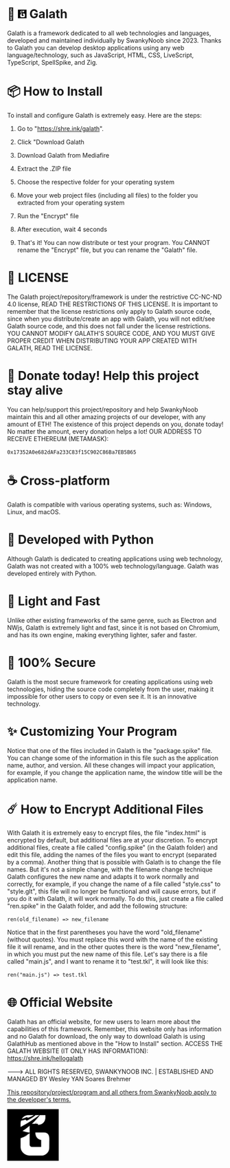 # 🚀 <img src="https://raw.githubusercontent.com/NervousGroove/Galath/main/128.png" alt="Galath" width="20"/> Galath 
Galath is a framework dedicated to all web technologies and languages, developed and maintained individually by SwankyNoob since 2023. Thanks to Galath you can develop desktop applications using any web language/technology, such as JavaScript, HTML, CSS, LiveScript, TypeScript, SpellSpike, and Zig. 

# 📦 How to Install
To install and configure Galath is extremely easy. Here are the steps:

1. Go to "https://shre.ink/galath".

2. Click "Download Galath

3. Download Galath from Mediafire

4. Extract the .ZIP file

5. Choose the respective folder for your operating system

6. Move your web project files (including all files) to the folder you extracted from your operating system

7. Run the "Encrypt" file

8. After execution, wait 4 seconds

9. That's it! You can now distribute or test your program. You CANNOT rename the "Encrypt" file, but you can rename the "Galath" file.

# 📖 LICENSE
The Galath project/repository/framework is under the restrictive CC-NC-ND 4.0 license, READ THE RESTRICTIONS OF THIS LICENSE. It is important to remember that the license restrictions only apply to Galath source code, since when you distribute/create an app with Galath, you will not edit/see Galath source code, and this does not fall under the license restrictions. YOU CANNOT MODIFY GALATH'S SOURCE CODE, AND YOU MUST GIVE PROPER CREDIT WHEN DISTRIBUTING YOUR APP CREATED WITH GALATH, READ THE LICENSE.

# 💸 Donate today! Help this project stay alive
You can help/support this project/repository and help SwankyNoob maintain this and all other amazing projects of our developer, with any amount of ETH! The existence of this project depends on you, donate today! No matter the amount, every donation helps a lot! OUR ADDRESS TO RECEIVE ETHEREUM (METAMASK):
```text
0x17352A0e682dAFa233C83f15C902C86Ba7EB5B65
```

# ☕ Cross-platform
Galath is compatible with various operating systems, such as:
Windows, Linux, and macOS.

# 🐍 Developed with Python
Although Galath is dedicated to creating applications using web technology, Galath was not created with a 100% web technology/language. Galath was developed entirely with Python.

# 🌾 Light and Fast
Unlike other existing frameworks of the same genre, such as Electron and NWjs, Galath is extremely light and fast, since it is not based on Chromium, and has its own engine, making everything lighter, safer and faster.

# 🤖 100% Secure
Galath is the most secure framework for creating applications using web technologies, hiding the source code completely from the user, making it impossible for other users to copy or even see it. It is an innovative technology.

# ✨ Customizing Your Program
Notice that one of the files included in Galath is the "package.spike" file. You can change some of the information in this file such as the application name, author, and version. All these changes will impact your application, for example, if you change the application name, the window title will be the application name.

# ☄️ How to Encrypt Additional Files
With Galath it is extremely easy to encrypt files, the file "index.html" is encrypted by default, but additional files are at your discretion. To encrypt additional files, create a file called "config.spike" (in the Galath folder) and edit this file, adding the names of the files you want to encrypt (separated by a comma).
Another thing that is possible with Galath is to change the file names. But it's not a simple change, with the filename change technique Galath configures the new name and adapts it to work normally and correctly, for example, if you change the name of a file called "style.css" to "style.glt", this file will no longer be functional and will cause errors, but if you do it with Galath, it will work normally. To do this, just create a file called "ren.spike" in the Galath folder, and add the following structure:
```text
ren(old_filename) => new_filename
```
Notice that in the first parentheses you have the word "old_filename" (without quotes). You must replace this word with the name of the existing file it will rename, and in the other quotes there is the word "new_filename", in which you must put the new name of this file. Let's say there is a file called "main.js", and I want to rename it to "test.tkl", it will look like this:
```text
ren("main.js") => test.tkl
```

# 🌐 Official Website
Galath has an official website, for new users to learn more about the capabilities of this framework. Remember, this website only has information and no Galath for download, the only way to download Galath is using GalathHub as mentioned above in the "How to Install" section. ACCESS THE GALATH WEBSITE (IT ONLY HAS INFORMATION):
https://shre.ink/hellogalath

---> ALL RIGHTS RESERVED, SWANKYNOOB INC. | ESTABLISHED AND MANAGED BY Wesley YAN Soares Brehmer

[This repository/project/program and all others from SwankyNoob apply to the developer's terms.](https://github.com/NervousGroove/SwankyNoob/blob/main/TERMS)

<img src="https://raw.githubusercontent.com/NervousGroove/Galath/main/128.png" alt="Galath" width="120"/>

